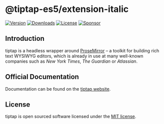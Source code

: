 # @tiptap-es5/extension-italic

[![Version](https://img.shields.io/npm/v/@tiptap-es5/extension-italic.svg?label=version)](https://www.npmjs.com/package/@tiptap-es5/extension-italic)
[![Downloads](https://img.shields.io/npm/dm/@tiptap-es5/extension-italic.svg)](https://npmcharts.com/compare/tiptap?minimal=true)
[![License](https://img.shields.io/npm/l/@tiptap-es5/extension-italic.svg)](https://www.npmjs.com/package/@tiptap-es5/extension-italic)
[![Sponsor](https://img.shields.io/static/v1?label=Sponsor&message=%E2%9D%A4&logo=GitHub)](https://github.com/sponsors/ueberdosis)

## Introduction

tiptap is a headless wrapper around [ProseMirror](https://ProseMirror.net) – a toolkit for building rich text WYSIWYG editors, which is already in use at many well-known companies such as _New York Times_, _The Guardian_ or _Atlassian_.

## Official Documentation

Documentation can be found on the [tiptap website](https://tiptap.dev).

## License

tiptap is open sourced software licensed under the [MIT license](https://github.com/ueberdosis/tiptap/blob/main/LICENSE.md).
